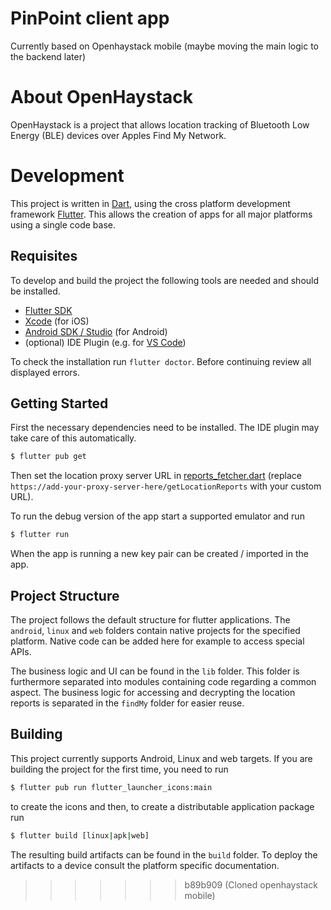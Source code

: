 # PinPoint client app
Currently based on Openhaystack mobile (maybe moving the main logic to the backend later)

# About OpenHaystack
OpenHaystack is a project that allows location tracking of Bluetooth Low Energy (BLE) devices over Apples Find My Network.

# Development
This project is written in [Dart](https://dart.dev/), using the cross platform development framework [Flutter](https://flutter.dev/). This allows the creation of apps for all major platforms using a single code base.

## Requisites
To develop and build the project the following tools are needed and should be installed.

- [Flutter SDK](https://docs.flutter.dev/get-started/install)
- [Xcode](https://developer.apple.com/xcode/) (for iOS)
- [Android SDK / Studio](https://developer.android.com/studio/) (for Android)
- (optional) IDE Plugin (e.g. for [VS Code](https://marketplace.visualstudio.com/items?itemName=Dart-Code.flutter))

To check the installation run `flutter doctor`. Before continuing review all displayed errors.


## Getting Started
First the necessary dependencies need to be installed. The IDE plugin may take care of this automatically.
```bash
$ flutter pub get
```

Then set the location proxy server URL in [reports_fetcher.dart](lib/findMy/reports_fetcher.dart) (replace `https://add-your-proxy-server-here/getLocationReports` with your custom URL).

To run the debug version of the app start a supported emulator and run
```bash
$ flutter run
```

When the app is running a new key pair can be created / imported in the app.

## Project Structure
The project follows the default structure for flutter applications. The `android`, `linux` and `web` folders contain native projects for the specified platform. Native code can be added here for example to access special APIs.

The business logic and UI can be found in the `lib` folder. This folder is furthermore separated into modules containing code regarding a common aspect.
The business logic for accessing and decrypting the location reports is separated in the `findMy` folder for easier reuse.

## Building
This project currently supports Android, Linux and web targets.
If you are building the project for the first time, you need to run
```bash
$ flutter pub run flutter_launcher_icons:main 
```
to create the icons and then, to create a distributable application package run
```bash
$ flutter build [linux|apk|web]
```
The resulting build artifacts can be found in the `build` folder. To deploy the artifacts to a device consult the platform specific documentation.
>>>>>>> b89b909 (Cloned openhaystack mobile)
